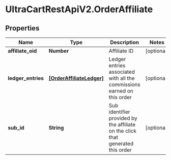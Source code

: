 # UltraCartRestApiV2.OrderAffiliate

## Properties

Name | Type | Description | Notes
------------ | ------------- | ------------- | -------------
**affiliate_oid** | **Number** | Affiliate ID | [optional] 
**ledger_entries** | [**[OrderAffiliateLedger]**](OrderAffiliateLedger.md) | Ledger entries associated with all the commissions earned on this order | [optional] 
**sub_id** | **String** | Sub identifier provided by the affiliate on the click that generated this order | [optional] 


